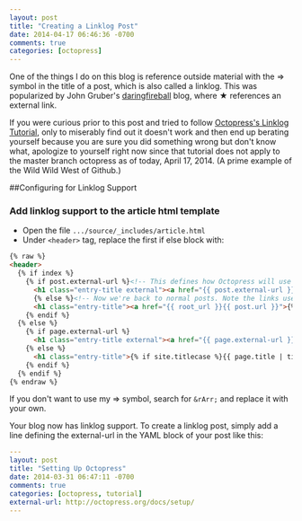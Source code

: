 ```yaml
---
layout: post
title: "Creating a Linklog Post"
date: 2014-04-17 06:46:36 -0700
comments: true
categories: [octopress]
---
```

[1]: http://daringfireball.net
[2]: http://octopress.org/docs/blogging/linklog/

One of the things I do on this blog is reference
outside material with the &rArr; symbol in the title
of a post, which is also called a linklog. This was
popularized by John Gruber's [daringfireball][1] blog,
where &#9733; references an external link.

If you were curious prior to this post and tried to
follow [Octopress's Linklog Tutorial][2], only to
miserably find out it doesn't work and then end up
berating yourself because you are sure you did
something wrong but don't know what, apologize to
yourself right now since that tutorial does not apply
to the master branch octopress as of today, April 17,
2014. (A prime example of the Wild Wild West of Github.)

##Configuring for Linklog Support
### Add linklog support to the article html template
- Open the file `.../source/_includes/article.html`
- Under  `<header>` tag, replace the first if else block with:
``` html
{% raw %}
<header>
  {% if index %}
    {% if post.external-url %}<!-- This defines how Octopress will use posts with external-url. -->
      <h1 class="entry-title external"><a href="{{ post.external-url }}">{% if site.titlecase %}{{ post.title | titlecase }} <span>&rArr;</span>{% else %}{{ post.title }}{% endif %}</a></h1>
      {% else %}<!-- Now we're back to normal posts. Note the links used under href in both headers.-->
      <h1 class="entry-title"><a href="{{ root_url }}{{ post.url }}">{% if site.titlecase %}{{ post.title | titlecase }}{% else %}{{ post.title }}{% endif %}</a></h1>
    {% endif %}
  {% else %}
    {% if page.external-url %}
      <h1 class="entry-title external"><a href="{{ page.external-url }}">{% if site.titlecase %}{{ page.title | titlecase }} <span>&rArr;</span>{% else %}{{ page.title }}{% endif %}</a></h1>
    {% else %}
      <h1 class="entry-title">{% if site.titlecase %}{{ page.title | titlecase }}{% else %}{{ page.title }}{% endif %}</h1>
    {% endif %}
  {% endif %}
{% endraw %}
```
If you don't want to use my &rArr; symbol, search for
`&rArr;` and replace it with your own.

Your blog now has linklog support. To create a linklog
post, simply add a line defining the external-url in the
YAML block of your post like this:
```yaml
---
layout: post
title: "Setting Up Octopress"
date: 2014-03-31 06:47:11 -0700
comments: true
categories: [octopress, tutorial]
external-url: http://octopress.org/docs/setup/
---
```

